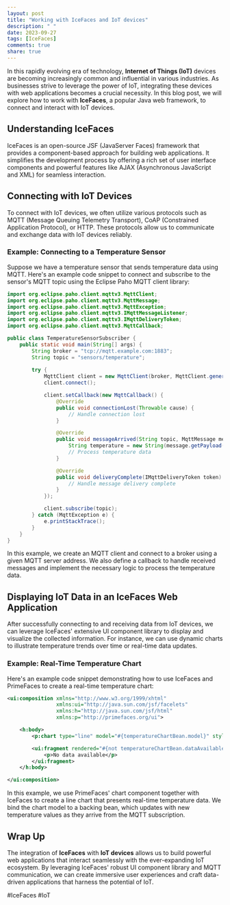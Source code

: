```yaml
---
layout: post
title: "Working with IceFaces and IoT devices"
description: " "
date: 2023-09-27
tags: [IceFaces]
comments: true
share: true
---
```


In this rapidly evolving era of technology, **Internet of Things (IoT)** devices are becoming increasingly common and influential in various industries. As businesses strive to leverage the power of IoT, integrating these devices with web applications becomes a crucial necessity. In this blog post, we will explore how to work with **IceFaces**, a popular Java web framework, to connect and interact with IoT devices.

## Understanding IceFaces

IceFaces is an open-source JSF (JavaServer Faces) framework that provides a component-based approach for building web applications. It simplifies the development process by offering a rich set of user interface components and powerful features like AJAX (Asynchronous JavaScript and XML) for seamless interaction.

## Connecting with IoT Devices

To connect with IoT devices, we often utilize various protocols such as MQTT (Message Queuing Telemetry Transport), CoAP (Constrained Application Protocol), or HTTP. These protocols allow us to communicate and exchange data with IoT devices reliably.

### Example: Connecting to a Temperature Sensor

Suppose we have a temperature sensor that sends temperature data using MQTT. Here's an example code snippet to connect and subscribe to the sensor's MQTT topic using the Eclipse Paho MQTT client library:

```java
import org.eclipse.paho.client.mqttv3.MqttClient;
import org.eclipse.paho.client.mqttv3.MqttMessage;
import org.eclipse.paho.client.mqttv3.MqttException;
import org.eclipse.paho.client.mqttv3.IMqttMessageListener;
import org.eclipse.paho.client.mqttv3.IMqttDeliveryToken;
import org.eclipse.paho.client.mqttv3.MqttCallback;

public class TemperatureSensorSubscriber {
    public static void main(String[] args) {
        String broker = "tcp://mqtt.example.com:1883";
        String topic = "sensors/temperature";
        
        try {
            MqttClient client = new MqttClient(broker, MqttClient.generateClientId());
            client.connect();

            client.setCallback(new MqttCallback() {
                @Override
                public void connectionLost(Throwable cause) {
                    // Handle connection lost
                }

                @Override
                public void messageArrived(String topic, MqttMessage message) throws Exception {
                    String temperature = new String(message.getPayload());
                    // Process temperature data
                }

                @Override
                public void deliveryComplete(IMqttDeliveryToken token) {
                    // Handle message delivery complete
                }
            });

            client.subscribe(topic);
        } catch (MqttException e) {
            e.printStackTrace();
        }
    }
}
```

In this example, we create an MQTT client and connect to a broker using a given MQTT server address. We also define a callback to handle received messages and implement the necessary logic to process the temperature data.

## Displaying IoT Data in an IceFaces Web Application

After successfully connecting to and receiving data from IoT devices, we can leverage IceFaces' extensive UI component library to display and visualize the collected information. For instance, we can use dynamic charts to illustrate temperature trends over time or real-time data updates.

### Example: Real-Time Temperature Chart

Here's an example code snippet demonstrating how to use IceFaces and PrimeFaces to create a real-time temperature chart:

```xml
<ui:composition xmlns="http://www.w3.org/1999/xhtml"
                xmlns:ui="http://java.sun.com/jsf/facelets"
                xmlns:h="http://java.sun.com/jsf/html"
                xmlns:p="http://primefaces.org/ui">

    <h:body>
        <p:chart type="line" model="#{temperatureChartBean.model}" style="width:100%"/>

        <ui:fragment rendered="#{not temperatureChartBean.dataAvailable}">
            <p>No data available</p>
        </ui:fragment>
    </h:body>

</ui:composition>
```

In this example, we use PrimeFaces' chart component together with IceFaces to create a line chart that presents real-time temperature data. We bind the chart model to a backing bean, which updates with new temperature values as they arrive from the MQTT subscription.

## Wrap Up

The integration of **IceFaces** with **IoT devices** allows us to build powerful web applications that interact seamlessly with the ever-expanding IoT ecosystem. By leveraging IceFaces' robust UI component library and MQTT communication, we can create immersive user experiences and craft data-driven applications that harness the potential of IoT.

#IceFaces #IoT